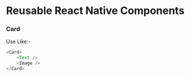 # Reusable React Native Components

### Card

Use Like:- 

```javascript
<Card>
	<Text />
	<Image />
</Card>
```

